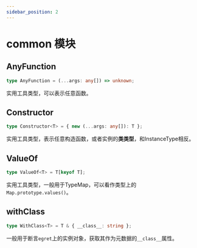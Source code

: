 ```yaml
---
sidebar_position: 2
---
```


# common 模块

## AnyFunction

```ts
type AnyFunction = (...args: any[]) => unknown;
```

实用工具类型，可以表示任意函数。

## Constructor

```ts
type Constructor<T> = { new (...args: any[]): T };
```

实用工具类型，表示任意构造函数，或者实例的**类类型**，和InstanceType相反。

## ValueOf

```ts
type ValueOf<T> = T[keyof T];
```

实用工具类型，一般用于TypeMap，可以看作类型上的`Map.prototype.values()`。

## withClass

```ts
type WithClass<T> = T & { __class__: string };
```

一般用于断言`egret`上的实例对象，获取其作为元数据的`__class__`属性。

